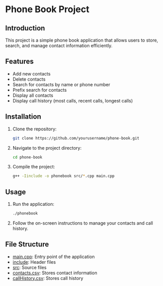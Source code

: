# Phone Book Project

## Introduction
This project is a simple phone book application that allows users to store, search, and manage contact information efficiently.

## Features
- Add new contacts
- Delete contacts
- Search for contacts by name or phone number
- Prefix search for contacts
- Display all contacts
- Display call history (most calls, recent calls, longest calls)

## Installation
1. Clone the repository:
    ```sh
    git clone https://github.com/yourusername/phone-book.git
    ```
2. Navigate to the project directory:
    ```sh
    cd phone-book
    ```
3. Compile the project:
    ```sh
    g++ -Iinclude -o phonebook src/*.cpp main.cpp
    ```

## Usage
1. Run the application:
    ```sh
    ./phonebook
    ```
2. Follow the on-screen instructions to manage your contacts and call history.

## File Structure
- [main.cpp](/main.cpp): Entry point of the application
- [include](/include/): Header files
- [src](/src/): Source files
- [contacts.csv](/contacts.csv): Stores contact information
- [callHistory.csv](/callHistory.csv): Stores call history
